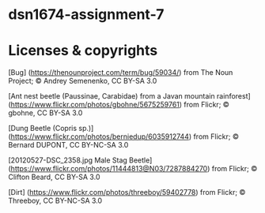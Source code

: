 # dsn1674-assignment-7

# Licenses & copyrights

[Bug] (https://thenounproject.com/term/bug/59034/) from The Noun Project; © Andrey Semenenko, CC BY-SA 3.0

[Ant nest beetle (Paussinae, Carabidae) from a Javan mountain rainforest] (https://www.flickr.com/photos/gbohne/5675259761) from Flickr; © gbohne, CC BY-SA 3.0

[Dung Beetle (Copris sp.)] (https://www.flickr.com/photos/berniedup/6035912744) from Flickr; © Bernard DUPONT, CC BY-NC-SA 3.0

[20120527-DSC_2358.jpg Male Stag Beetle] (https://www.flickr.com/photos/11444813@N03/7287884270) from Flickr; © Clifton Beard, CC BY-SA 3.0

[Dirt] (https://www.flickr.com/photos/threeboy/59402778) from Flickr; © Threeboy, CC BY-NC-SA 3.0
